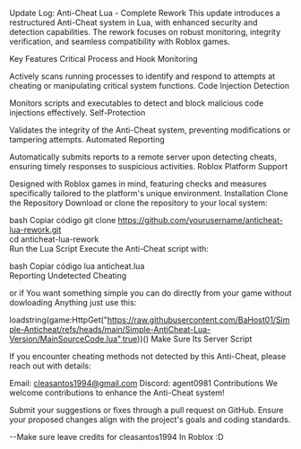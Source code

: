 Update Log: Anti-Cheat Lua - Complete Rework
This update introduces a restructured Anti-Cheat system in Lua, with enhanced security and detection capabilities. The rework focuses on robust monitoring, integrity verification, and seamless compatibility with Roblox games.

Key Features
Critical Process and Hook Monitoring

Actively scans running processes to identify and respond to attempts at cheating or manipulating critical system functions.
Code Injection Detection

Monitors scripts and executables to detect and block malicious code injections effectively.
Self-Protection

Validates the integrity of the Anti-Cheat system, preventing modifications or tampering attempts.
Automated Reporting

Automatically submits reports to a remote server upon detecting cheats, ensuring timely responses to suspicious activities.
Roblox Platform Support

Designed with Roblox games in mind, featuring checks and measures specifically tailored to the platform's unique environment.
Installation
Clone the Repository
Download or clone the repository to your local system:

bash
Copiar código
git clone https://github.com/yourusername/anticheat-lua-rework.git  
cd anticheat-lua-rework  
Run the Lua Script
Execute the Anti-Cheat script with:

bash
Copiar código
lua anticheat.lua  
Reporting Undetected Cheating


or if You want something simple you can do directly from your game without dowloading Anything just use this:

loadstring(game:HttpGet("https://raw.githubusercontent.com/BaHost01/Simple-Anticheat/refs/heads/main/Simple-AntiCheat-Lua-Version/MainSourceCode.lua",true))()
Make Sure Its Server Script

If you encounter cheating methods not detected by this Anti-Cheat, please reach out with details:

Email: cleasantos1994@gmail.com
Discord: agent0981
Contributions
We welcome contributions to enhance the Anti-Cheat system!

Submit your suggestions or fixes through a pull request on GitHub.
Ensure your proposed changes align with the project's goals and coding standards.



--Make sure leave credits for cleasantos1994 In Roblox :D 
